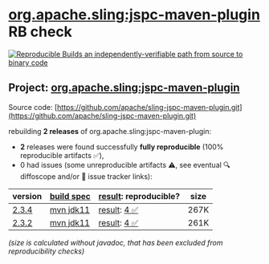 [org.apache.sling:jspc-maven-plugin](https://central.sonatype.com/artifact/org.apache.sling/jspc-maven-plugin/versions) RB check
=======

[![Reproducible Builds](https://reproducible-builds.org/images/logos/rb.svg) an independently-verifiable path from source to binary code](https://reproducible-builds.org/)

## Project: [org.apache.sling:jspc-maven-plugin](https://central.sonatype.com/artifact/org.apache.sling/jspc-maven-plugin/versions)

Source code: [https://github.com/apache/sling-jspc-maven-plugin.git](https://github.com/apache/sling-jspc-maven-plugin.git)

rebuilding **2 releases** of org.apache.sling:jspc-maven-plugin:
- **2** releases were found successfully **fully reproducible** (100% reproducible artifacts :white_check_mark:),
- 0 had issues (some unreproducible artifacts :warning:, see eventual :mag: diffoscope and/or :memo: issue tracker links):

| version | [build spec](/BUILDSPEC.md) | [result](https://reproducible-builds.org/docs/jvm/): reproducible? | size |
| -- | --------- | ------ | -- |
| [2.3.4](https://central.sonatype.com/artifact/org.apache.sling/jspc-maven-plugin/2.3.4/pom) | [mvn jdk11](jspc-maven-plugin-2.3.4.buildspec) | [result](jspc-maven-plugin-2.3.4.buildinfo): [4 :white_check_mark: ](jspc-maven-plugin-2.3.4.buildcompare) | 267K |
| [2.3.2](https://central.sonatype.com/artifact/org.apache.sling/jspc-maven-plugin/2.3.2/pom) | [mvn jdk11](jspc-maven-plugin-2.3.2.buildspec) | [result](jspc-maven-plugin-2.3.2.buildinfo): [4 :white_check_mark: ](jspc-maven-plugin-2.3.2.buildcompare) | 261K |

<i>(size is calculated without javadoc, that has been excluded from reproducibility checks)</i>
